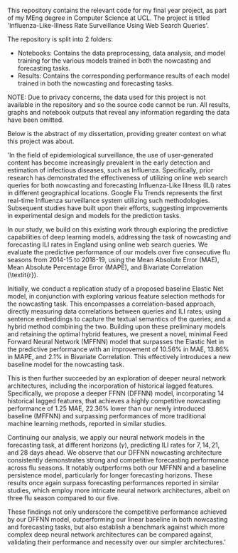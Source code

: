 This repository contains the relevant code for my final year project, as part of my MEng degree in Computer Science at UCL. The project is titled 'Influenza-Like-Illness Rate Surveillance Using Web Search Queries'.

The repository is split into 2 folders:

- Notebooks: Contains the data preprocessing, data analysis, and model training for the various models trained in both the nowcasting and forecasting tasks.
- Results: Contains the corresponding performance results of each model trained in both the nowcasting and forecasting tasks.

NOTE: Due to privacy concerns, the data used for this project is not available in the repository and so the source code cannot be run. All results, graphs and notebook outputs that reveal any information regarding the data have been omitted.

Below is the abstract of my dissertation, providing greater context on what this project was about.

'In the field of epidemiological surveillance, the use of user-generated content has become increasingly prevalent in the early detection and estimation of infectious diseases, such as Influenza. Specifically, prior research has demonstrated the effectiveness of utilizing online web search queries for both nowcasting and forecasting Influenza-Like Illness (ILI) rates in different geographical locations. Google Flu Trends represents the first real-time Influenza surveillance system utilizing such methodologies. Subsequent studies have built upon their efforts, suggesting improvements in experimental design and models for the prediction tasks.

In our study, we build on this existing work through exploring the predictive capabilities of deep learning models, addressing the task of nowcasting and forecasting ILI rates in England using online web search queries. We evaluate the predictive performance of our models over five consecutive flu seasons from 2014-15 to 2018-19, using the Mean Absolute Error (MAE), Mean Absolute Percentage Error (MAPE), and Bivariate Correlation (\textit{r}).

Initially, we conduct a replication study of a proposed baseline Elastic Net model, in conjunction with exploring various feature selection methods for the nowcasting task. This encompasses a correlation-based approach, directly measuring data correlations between queries and ILI rates; using sentence embeddings to capture the textual semantics of the queries; and a hybrid method combining the two. Building upon these preliminary models and retaining the optimal hybrid features, we present a novel, minimal Feed Forward Neural Network (MFFNN) model that surpasses the Elastic Net in the predictive performance with an improvement of 10.56% in MAE, 13.86% in MAPE, and 2.1% in Bivariate Correlation. This effectively introduces a new baseline model for the nowcasting task.

This is then further succeeded by an exploration of deeper neural network architectures, including the incorporation of historical lagged features. Specifically, we propose a deeper FFNN (DFFNN) model, incorporating 14 historical lagged features, that achieves a highly competitive nowcasting performance of 1.25 MAE, 22.36% lower than our newly introduced baseline (MFFNN) and surpassing performances of more traditional machine learning methods, reported in similar studies.

Continuing our analysis, we apply our neural network models in the forecasting task, at different horizons ($\gamma$), predicting ILI rates for $7, 14, 21,$ and $28$ days ahead. We observe that our DFFNN nowcasting architecture consistently demonstrates strong and competitive forecasting performance across flu seasons. It notably outperforms both our MFFNN and a baseline persistence model, particularly for longer forecasting horizons. These results once again surpass forecasting performances reported in similar studies, which employ more intricate neural network architectures, albeit on three flu season compared to our five.

These findings not only underscore the competitive performance achieved by our DFFNN model, outperforming our linear baseline in both nowcasting and forecasting tasks, but also establish a benchmark against which more complex deep neural network architectures can be compared against, validating their performance and necessity over our simpler architectures.'
